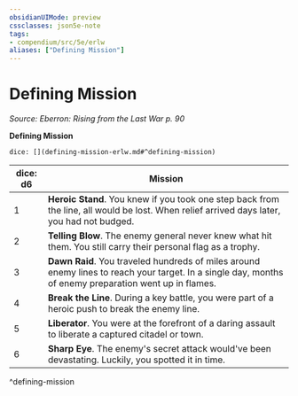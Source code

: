 ```yaml
---
obsidianUIMode: preview
cssclasses: json5e-note
tags:
- compendium/src/5e/erlw
aliases: ["Defining Mission"]
---
```

# Defining Mission
*Source: Eberron: Rising from the Last War p. 90* 

**Defining Mission**

`dice: [](defining-mission-erlw.md#^defining-mission)`

| dice: d6 | Mission |
|----------|---------|
| 1 | **Heroic Stand**. You knew if you took one step back from the line, all would be lost. When relief arrived days later, you had not budged. |
| 2 | **Telling Blow**. The enemy general never knew what hit them. You still carry their personal flag as a trophy. |
| 3 | **Dawn Raid**. You traveled hundreds of miles around enemy lines to reach your target. In a single day, months of enemy preparation went up in flames. |
| 4 | **Break the Line**. During a key battle, you were part of a heroic push to break the enemy line. |
| 5 | **Liberator**. You were at the forefront of a daring assault to liberate a captured citadel or town. |
| 6 | **Sharp Eye**. The enemy's secret attack would've been devastating. Luckily, you spotted it in time. |
^defining-mission